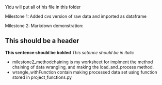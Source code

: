 Yidu will put all of his file in this folder

Milestone 1: Added cvs version of raw data and imported as dataframe

Milestone 2: Markdown demonstration:
## This should be a header
**This sentence should be bolded**
*This setence should be in italic*  

- milestone2_methodchaining is my worksheet for implment the method chaining of data wrangling, and making the load_and_process method.   
- wrangle_withFunction contain making processed data set using function stored in project_functions.py  
